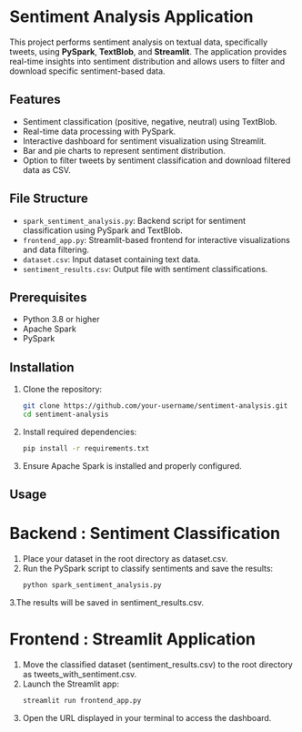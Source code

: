 # Sentiment Analysis Application  

This project performs sentiment analysis on textual data, specifically tweets, using **PySpark**, **TextBlob**, and **Streamlit**. The application provides real-time insights into sentiment distribution and allows users to filter and download specific sentiment-based data.  

## Features  
- Sentiment classification (positive, negative, neutral) using TextBlob.  
- Real-time data processing with PySpark.  
- Interactive dashboard for sentiment visualization using Streamlit.  
- Bar and pie charts to represent sentiment distribution.  
- Option to filter tweets by sentiment classification and download filtered data as CSV.  

## File Structure  
- `spark_sentiment_analysis.py`: Backend script for sentiment classification using PySpark and TextBlob.  
- `frontend_app.py`: Streamlit-based frontend for interactive visualizations and data filtering.  
- `dataset.csv`: Input dataset containing text data.  
- `sentiment_results.csv`: Output file with sentiment classifications.  

## Prerequisites  
- Python 3.8 or higher  
- Apache Spark  
- PySpark  

## Installation  

1. Clone the repository:  
   ```bash
   git clone https://github.com/your-username/sentiment-analysis.git
   cd sentiment-analysis
2. Install required dependencies:
   ```bash
   pip install -r requirements.txt
3. Ensure Apache Spark is installed and properly configured.

## Usage
# Backend : Sentiment Classification

1. Place your dataset in the root directory as dataset.csv.
2. Run the PySpark script to classify sentiments and save the results:
   ```bash
   python spark_sentiment_analysis.py
3.The results will be saved in sentiment_results.csv.

# Frontend : Streamlit Application

1. Move the classified dataset (sentiment_results.csv) to the root directory as tweets_with_sentiment.csv.
2. Launch the Streamlit app:
   ```bash
   streamlit run frontend_app.py
3. Open the URL displayed in your terminal to access the dashboard.
